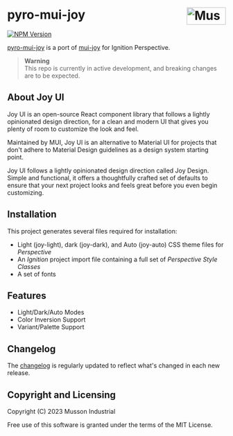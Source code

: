 # pyro-mui-joy [<img src="https://cdn.mussonindustrial.com/files/public/images/emblem.svg" alt="Musson Industrial Logo" width="90" height="40" align="right">][pyro]

[![NPM Version][npm-img]][npm-url]

[pyro-mui-joy] is a port of [mui-joy] for Ignition Perspective.

> **Warning**<br>
> This repo is currently in active development, and breaking changes are to be expected.

## About Joy UI

Joy UI is an open-source React component library that follows a lightly opinionated design direction, for a clean and modern UI that gives you plenty of room to customize the look and feel.

Maintained by MUI, Joy UI is an alternative to Material UI for projects that don't adhere to Material Design guidelines as a design system starting point.

Joy UI follows a lightly opinionated design direction called Joy Design. Simple and functional, it offers a thoughtfully crafted set of defaults to ensure that your next project looks and feels great before you even begin customizing.

## Installation

This project generates several files required for installation:

-   Light (joy-light), dark (joy-dark), and Auto (joy-auto) CSS theme files for _Perspective_
-   An _Ignition_ project import file containing a full set of _Perspective Style Classes_
-   A set of fonts

## Features

-   Light/Dark/Auto Modes
-   Color Inversion Support
-   Variant/Palette Support

## Changelog

The [changelog](https://github.com/mussonindustrial/pyro/releases) is regularly updated to reflect what's changed in each new release.

## Copyright and Licensing

Copyright (C) 2023 Musson Industrial

Free use of this software is granted under the terms of the MIT License.

[npm-img]: https://img.shields.io/npm/v/@mussonindustrial/pyro-mui-joy.svg
[npm-url]: https://www.npmjs.com/package/@mussonindustrial/pyro-mui-joy
[pyro]: https://github.com/mussonindustrial/pyro
[mui-joy]: https://github.com/mui/material-ui/tree/master/packages/mui-joy
[pyro-mui-joy]: https://github.com/mussonindustrial/pyro/tree/main/packages/pyro-mui-joy
